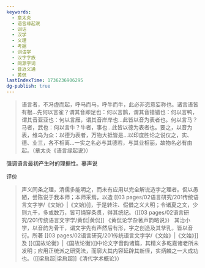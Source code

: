 ```yaml
---
keywords:
  - 章太炎
  - 语言缘起说
  - 训诂
  - 汉学
  - 义理
  - 考据
  - 训诂学
  - 汉字字族
  - 同源字词
  - 音近义通
  - 黄侃
lastIndexTime: 1736236906295
dg-publish: true
---
```


>语言者，不冯虚而起，呼马而马，呼牛而牛，此必非恣意妄称也。诸言语皆有根…先何以言雀？谓其音即足也：何以言鹊，谓其音错错也：何以言鸭，谓其音亚亚也：何以言雁，谓其音岸岸也…此皆以音为表者也。何以言马？马者，武也：何以言牛？牛者，事也…此皆以德为表者也。要之，以音为表，维鸟为众：以德为表者，万物大抵皆是…以印度胜论之说仪之，实、德、业三，各不相离…一实之名必与其德若，与其业相丽，故物名必有由起。（章太炎《语言缘起说》）

强调语言最初产生时的理据性。摹声说

评价
> 声义同条之理，清儒多能明之，而未有应用以完全解说造字之理者。侃以愚陋，尝陈说于我本师；本师采焉，以造 [[03 pages/02语言研究/201传统语言文字学/《文始》\|《文始》]]，于是转注、假借之义大明；令诸夏之文，少则九千，多或数万，皆可绳穿条贯，得其统纪。（[[03 pages/02语言研究/201传统语言文字学/黄侃\|黄侃]] 《黄侃论学杂著声韵略说》）
> 其治小学，以音韵为骨干，谓文字先有声然后有形，字之创造及其孳乳，皆以音衍。所著 [[03 pages/02语言研究/201传统语言文字学/《文始》\|《文始》]]及 [[《国故论衡》\|《国故论衡》]]中论文字音韵诸篇，其精义多乾嘉诸老所未发明；应用正统派之研究法，而廓大其内容延辟其新径，实炳麟之一大成功也。（[[梁启超\|梁启超]]《清代学术概论》）